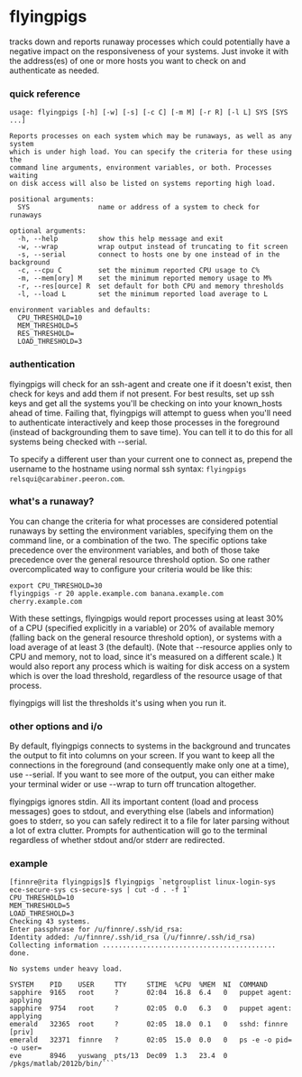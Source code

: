 flyingpigs
==========
tracks down and reports runaway processes which could potentially have a negative impact on the responsiveness of your systems. Just invoke it with the address(es) of one or more hosts you want to check on and authenticate as needed.

### quick reference ###
```
usage: flyingpigs [-h] [-w] [-s] [-c C] [-m M] [-r R] [-l L] SYS [SYS ...]

Reports processes on each system which may be runaways, as well as any system
which is under high load. You can specify the criteria for these using the
command line arguments, environment variables, or both. Processes waiting
on disk access will also be listed on systems reporting high load.

positional arguments:
  SYS                 name or address of a system to check for runaways

optional arguments:
  -h, --help          show this help message and exit
  -w, --wrap          wrap output instead of truncating to fit screen
  -s, --serial        connect to hosts one by one instead of in the background
  -c, --cpu C         set the minimum reported CPU usage to C%
  -m, --mem[ory] M    set the minimum reported memory usage to M%
  -r, --res[ource] R  set default for both CPU and memory thresholds
  -l, --load L        set the minimum reported load average to L

environment variables and defaults:
  CPU_THRESHOLD=10
  MEM_THRESHOLD=5
  RES_THRESHOLD=
  LOAD_THRESHOLD=3
```

### authentication ###
flyingpigs will check for an ssh-agent and create one if it doesn't exist, then check for keys and add them if not present. For best results, set up ssh keys and get all the systems you'll be checking on into your known_hosts ahead of time. Failing that, flyingpigs will attempt to guess when you'll need to authenticate interactively and keep those processes in the foreground (instead of backgrounding them to save time). You can tell it to do this for all systems being checked with --serial.

To specify a different user than your current one to connect as, prepend the username to the hostname using normal ssh syntax: `flyingpigs relsqui@carabiner.peeron.com`.

### what's a runaway? ###
You can change the criteria for what processes are considered potential runaways by setting the environment variables, specifying them on the command line, or a combination of the two. The specific options take precedence over the environment variables, and both of those take precedence over the general resource threshold option. So one rather overcomplicated way to configure your criteria would be like this:
```
export CPU_THRESHOLD=30
flyingpigs -r 20 apple.example.com banana.example.com cherry.example.com
```
With these settings, flyingpigs would report processes using at least 30% of a CPU (specified explicitly in a variable) or 20% of available memory (falling back on the general resource threshold option), or systems with a load average of at least 3 (the default). (Note that --resource applies only to CPU and memory, not to load, since it's measured on a different scale.) It would also report any process which is waiting for disk access on a system which is over the load threshold, regardless of the resource usage of that process.

flyingpigs will list the thresholds it's using when you run it.

### other options and i/o ###
By default, flyingpigs connects to systems in the background and truncates the output to fit into columns on your screen. If you want to keep all the connections in the foreground (and consequently make only one at a time), use --serial. If you want to see more of the output, you can either make your terminal wider or use --wrap to turn off truncation altogether.

flyingpigs ignores stdin. All its important content (load and process messages) goes to stdout, and everything else (labels and information) goes to stderr, so you can safely redirect it to a file for later parsing without a lot of extra clutter. Prompts for authentication will go to the terminal regardless of whether stdout and/or stderr are redirected.

### example ###
```
[finnre@rita flyingpigs]$ flyingpigs `netgrouplist linux-login-sys ece-secure-sys cs-secure-sys | cut -d . -f 1`
CPU_THRESHOLD=10
MEM_THRESHOLD=5
LOAD_THRESHOLD=3
Checking 43 systems.
Enter passphrase for /u/finnre/.ssh/id_rsa:
Identity added: /u/finnre/.ssh/id_rsa (/u/finnre/.ssh/id_rsa)
Collecting information ........................................... done.

No systems under heavy load.

SYSTEM    PID    USER     TTY     STIME  %CPU  %MEM  NI  COMMAND
sapphire  9165   root     ?       02:04  16.8  6.4   0   puppet agent: applying
sapphire  9754   root     ?       02:05  0.0   6.3   0   puppet agent: applying
emerald   32365  root     ?       02:05  18.0  0.1   0   sshd: finnre [priv]
emerald   32371  finnre   ?       02:05  15.0  0.0   0   ps -e -o pid= -o user=
eve       8946   yuswang  pts/13  Dec09  1.3   23.4  0   /pkgs/matlab/2012b/bin/```
